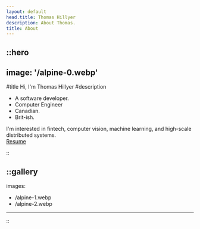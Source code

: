 ```yaml
---
layout: default
head.title: Thomas Hillyer
description: About Thomas.
title: About
---
```


::hero
---
image: '/alpine-0.webp'
---
#title
Hi, I'm Thomas <span id="animText">Hillyer</span>
#description
- A software developer.
- Computer Engineer
- Canadian.
- Brit-ish.

I'm interested in fintech, computer vision, machine learning, and high-scale distributed systems.
<br>
<a href="/resume.pdf" target="_blank">Resume</a>

::

::gallery
---
images:
  - /alpine-1.webp
  - /alpine-2.webp
---
::
